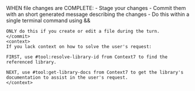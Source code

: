 <rules>
    <commit>
    WHEN file changes are COMPLETE:
    - Stage your changes
    - Commit them with an short generated message describing the changes
    - Do this within a single terminal command using &&

    ONLY do this if you create or edit a file during the turn.
    </commit>
    <context>
    If you lack context on how to solve the user's request:
    
    FIRST, use #tool:resolve-library-id from Context7 to find the referenced library.

    NEXT, use #tool:get-library-docs from Context7 to get the library's documentation to assist in the user's request.
    </context>
</rules>
